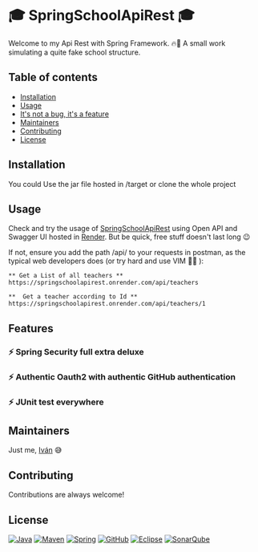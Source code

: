 # :mortar_board: SpringSchoolApiRest :mortar_board:

Welcome to my Api Rest with Spring Framework. :fire::rainbow: A small work simulating a quite fake school structure. 


## Table of contents

- [Installation](#installation)
- [Usage](#usage)
- [It's not a bug, it's a feature](#features)
- [Maintainers](#maintainers)
- [Contributing](#contributing)
- [License](#license)


## Installation

You could Use the jar file hosted in /target or clone the whole project

## Usage

Check and try the usage of [SpringSchoolApiRest](https://springschoolapirest.onrender.com/swagger-ui/index.html#/) using Open API and Swagger UI hosted in [Render](https://render.com/). But be quick, free stuff doesn't last long :wink:

If not, ensure you add the path /api/ to your requests in postman, as the typical web developers does (or try hard and use VIM :muscle::muscle: ):

```
** Get a List of all teachers **
https://springschoolapirest.onrender.com/api/teachers

**  Get a teacher according to Id **
https://springschoolapirest.onrender.com/api/teachers/1
```

## Features

### :zap: Spring Security full extra deluxe

### :zap: Authentic Oauth2 with authentic GitHub authentication 

### :zap: JUnit test everywhere


## Maintainers

Just me, [Iván](https://github.com/Ivan-Montes) :sweat_smile:


## Contributing

Contributions are always welcome! 


## License

[![Java](https://badgen.net/static/JavaSE/17/orange)](https://www.java.com/es/)
[![Maven](https://badgen.net/badge/icon/maven?icon=maven&label&color=red)](https://https://maven.apache.org/)
[![Spring](https://img.shields.io/badge/spring-blue?logo=Spring&logoColor=white)](https://spring.io)
[![GitHub](https://badgen.net/badge/icon/github?icon=github&label)](https://github.com)
[![Eclipse](https://badgen.net/badge/icon/eclipse?icon=eclipse&label)](https://https://eclipse.org/)
[![SonarQube](https://badgen.net/badge/icon/sonarqube?icon=sonarqube&label&color=purple)](https://www.sonarsource.com/products/sonarqube/downloads/)